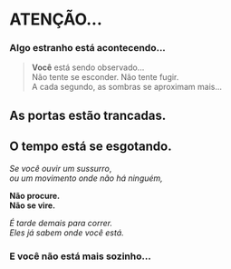 # **ATENÇÃO...**

### Algo **estranho** está acontecendo...

> **Você** está sendo observado...  
> Não tente se esconder. Não tente fugir.  
> A cada segundo, as sombras se aproximam mais...

## **As portas estão trancadas.**
## **O tempo está se esgotando.**

_Se você ouvir um sussurro_,  
_ou um movimento onde não há ninguém,_

**Não procure.**  
**Não se vire.**

_É tarde demais para correr._  
_Eles já sabem onde você está._

### **E você não está mais sozinho...**
